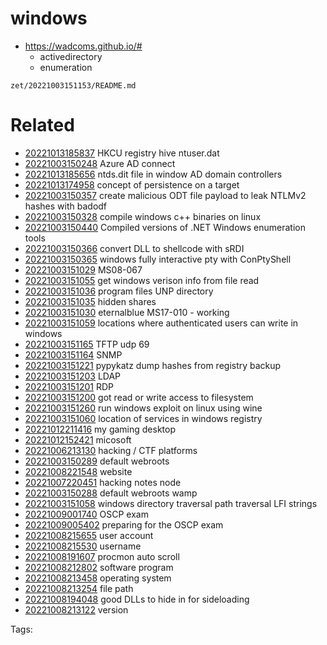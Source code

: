 # windows
- https://wadcoms.github.io/# 
  - activedirectory
  - enumeration

` zet/20221003151153/README.md `

# Related

- [20221013185837](/zet/20221013185837/README.md) HKCU registry hive ntuser.dat
- [20221003150248](/zet/20221003150248/README.md) Azure AD connect
- [20221013185656](/zet/20221013185656/README.md) ntds.dit file in window AD domain controllers
- [20221013174958](/zet/20221013174958/README.md) concept of persistence on a target
- [20221003150357](/zet/20221003150357/README.md) create malicious ODT file payload to leak NTLMv2 hashes with badodf
- [20221003150328](/zet/20221003150328/README.md) compile windows c++ binaries on linux
- [20221003150440](/zet/20221003150440/README.md) Compiled versions of .NET Windows enumeration tools
- [20221003150366](/zet/20221003150366/README.md) convert DLL to shellcode with sRDI
- [20221003150365](/zet/20221003150365/README.md) windows fully interactive pty with ConPtyShell
- [20221003151029](/zet/20221003151029/README.md) MS08-067
- [20221003151055](/zet/20221003151055/README.md) get windows verison info from file read
- [20221003151036](/zet/20221003151036/README.md) program files UNP directory
- [20221003151035](/zet/20221003151035/README.md) hidden shares
- [20221003151030](/zet/20221003151030/README.md) eternalblue MS17-010 - working
- [20221003151059](/zet/20221003151059/README.md) locations where authenticated users can write in windows
- [20221003151165](/zet/20221003151165/README.md) TFTP udp 69
- [20221003151164](/zet/20221003151164/README.md) SNMP
- [20221003151221](/zet/20221003151221/README.md) pypykatz dump hashes from registry backup
- [20221003151203](/zet/20221003151203/README.md) LDAP
- [20221003151201](/zet/20221003151201/README.md) RDP
- [20221003151200](/zet/20221003151200/README.md) got read or write access to filesystem
- [20221003151260](/zet/20221003151260/README.md) run windows exploit on linux using wine
- [20221003151060](/zet/20221003151060/README.md) location of services in windows registry
- [20221012211416](/zet/20221012211416/README.md) my gaming desktop
- [20221012152421](/zet/20221012152421/README.md) micosoft
- [20221006213130](/zet/20221006213130/README.md) hacking / CTF platforms
- [20221003150289](/zet/20221003150289/README.md) default webroots
- [20221008221548](/zet/20221008221548/README.md) website
- [20221007220451](/zet/20221007220451/README.md) hacking notes node
- [20221003150288](/zet/20221003150288/README.md) default webroots wamp
- [20221003151058](/zet/20221003151058/README.md) windows directory traversal path traversal LFI strings
- [20221009001740](/zet/20221009001740/README.md) OSCP exam
- [20221009005402](/zet/20221009005402/README.md) preparing for the OSCP exam
- [20221008215655](/zet/20221008215655/README.md) user account
- [20221008215530](/zet/20221008215530/README.md) username
- [20221008191607](/zet/20221008191607/README.md) procmon auto scroll
- [20221008212802](/zet/20221008212802/README.md) software program
- [20221008213458](/zet/20221008213458/README.md) operating system
- [20221008213254](/zet/20221008213254/README.md) file path
- [20221008194048](/zet/20221008194048/README.md) good DLLs to hide in for sideloading
- [20221008213122](/zet/20221008213122/README.md) version

Tags:

    
